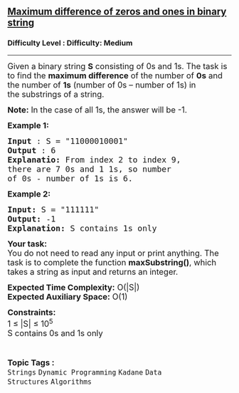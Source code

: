 <h2><a href="https://www.geeksforgeeks.org/problems/maximum-difference-of-zeros-and-ones-in-binary-string4111/1">Maximum difference of zeros and ones in binary string</a></h2><h3>Difficulty Level : Difficulty: Medium</h3><hr><div class="problems_problem_content__Xm_eO"><p><span style="font-size: 18px;">Given a binary string <strong>S</strong>&nbsp;consisting of 0s and 1s. The task is to find the <strong>maximum difference</strong> of the number of <strong>0s</strong> and the number of <strong>1s</strong> (number of 0s – number of 1s) in the&nbsp;substrings of a string.</span></p>
<p><span style="font-size: 18px;"><strong>Note:</strong> In the case of all 1s, the answer will be -1. </span></p>
<p><strong><span style="font-size: 18px;">Example 1:</span></strong></p>
<pre><span style="font-size: 18px;"><strong>Input</strong> : S = "11000010001" 
<strong>Output</strong> : 6 
<strong>Explanatio:</strong> From index 2 to index 9, 
there are 7 0s and 1 1s, so number 
of 0s - number of 1s is 6. </span></pre>
<p><strong><span style="font-size: 18px;">Example 2:</span></strong></p>
<pre><span style="font-size: 18px;"><strong>Input:</strong> S = "111111"</span>
<span style="font-size: 18px;"><strong>Output:</strong> -1
<strong>Explanation:</strong> S contains 1s only </span></pre>
<p><span style="font-size: 18px;"><strong>Your task:</strong><br>You do not need to read any input or print anything. The task is to complete the function <strong>maxSubstring()</strong>, which takes a string as input and returns an integer. </span></p>
<p><span style="font-size: 18px;"><strong>Expected Time Complexity:</strong>&nbsp;O(|S|)<br><strong>Expected Auxiliary Space:</strong> O(1)</span></p>
<p><span style="font-size: 18px;"><strong>Constraints:</strong></span><br><span style="font-size: 18px;">1 ≤ |S| ≤ 10<sup>5</sup><br>S contains 0s and 1s only</span></p></div><br><p><span style=font-size:18px><strong>Topic Tags : </strong><br><code>Strings</code>&nbsp;<code>Dynamic Programming</code>&nbsp;<code>Kadane</code>&nbsp;<code>Data Structures</code>&nbsp;<code>Algorithms</code>&nbsp;